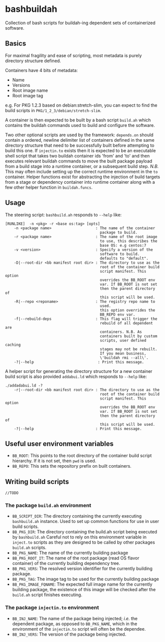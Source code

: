 # bashbuildah
Collection of bash scripts for buildah-ing dependent sets of containerized software.

## Basics

For maximal fragility and ease of scripting, most metadata is purely
directory structure defined.

Containers have 4 bits of metadata:
* Name
* Versions
* Root image name
* Root image tag

e.g. For PKG 1.2.3 based on debian:stretch-slim, you can expect to
find the build scripts in `PKG/1_2_3/debian/stretch-slim`.

A container is then expected to be built by a bash script `build.ah`
which contains the buildah commands used to build and configure the software.

Two other optional scripts are used by the framework: `depends.on`
should contain a ordered, newline delimiter list of containers defined
in the same directory structure that need to be successfully built
before attempting to build this one. If `injectin.to` exists then it
is expected to be an executable shell script that takes two buildah
container ids 'from' and 'to' and then executes relevant buildah
commands to move the built package payload from a build stage into a
runtime container, or a subsequent build step. *N.B.* This may often
include setting up the correct runtime environment in the `to`
container. Helper functions exist for abstracting the injection of build
targets from a stage or dependency container into runtime container along
with a few other helper function in `buildah.funcs`.

## Usage

The steering script: `bashbuild.ah` responds to `--help` like:

```
[RUNLIKE]  -n <pkg> -r <base os:tag> [opts]
	-n <package name>                    : The name of the container
	                                       package to build.
	-r <package name>                    : The name of the root image
	                                       to use, this describes the
	                                       base OS: e.g centos:7
	-v <version>                         : Specify a version of the
	                                       software to build.
	                                       defaults to "default".
	-D|--root-dir <bb manifest root dir> : The directory to use as the
	                                       root of the container build
	                                       script manifest. This option
	                                       overrides the BB_ROOT env
	                                       var. If BB_ROOT is not set
	                                       then the parent directory of
	                                       this script will be used.
	-R|--repo <reponame>                 : The registry repo name to
	                                       used.
	                                       this option overrides the
	                                       BB_REPO env var.
	-f|--rebuild-deps                    : This flag will trigger the
	                                       rebuild of all dependent are
	                                       containers. N.B. As
	                                       containers built by custom
	                                       scripts, user defined caching
	                                       stages may not be rebuilt.
	                                       If you mean business,
	                                       \'buildah rmi --all\'.
	-?|--help                             : Print this message.
```

A helper script for generating the directory structure for a new
container build script is also provided `addabui.ld` which responds
to `--help` like:

```
./addadabui.ld -?
	-r|--root-dir <bb manifest root dir> : The directory to use as the
	                                       root of the container build
	                                       script manifest. This option
	                                       overrides the BB_ROOT env
	                                       var. If BB_ROOT is not set
	                                       then the parent directory of
	                                       this script will be used.
	-?|--help                            : Print this message.

```

## Useful user environment variables

* `BB_ROOT`: This points to the root directory of the container build script
             hierarchy. If it is not set, then `pwd` is used.
* `BB_REPO`: This sets the repository prefix on built containers.

## Writing build scripts

```//TODO```

### The package `build.ah` environment

* `BB_SCRIPT_DIR`: The directory containing the currently executing
                 `bashbuild.ah` instance. Used to set up common functions for
                 use in user build scripts.
* `BB_PKG_DIR`: The directory containing the build.ah script being executed
                by `bashbuild.ah` Careful not to rely on this environment variable in `inject.to` scripts as they are designed to be called by other packages `build.ah` scripts.
* `BB_PKG_NAME`: The name of the currently building package
* `BB_PKG_ROOT_IT`: The name of the root package (read OS flavor container) of
                    the currently building dependency tree.
* `BB_PKG_VERS`: The resolved version identifier for the currently building
                 package.
* `BB_PKG_TAG`: The image tag to be used for the currently building package
* `BB_PKG_IMAGE_FQNAME`: The expected full image name for the currently
                         building package, the existence of this image will
                         be checked after the `build.ah` script finishes
                         executing.

### The package `injectin.to` environment

* `BB_INJ_NAME`: The name of the package being injected; *i.e.* the dependent
                 package, as opposed to `BB_PKG_NAME`, which in the
                 environment of the `injectin.to` script will often be the
                 dependee.
* `BB_INJ_VERS`: The version of the package being injected.
